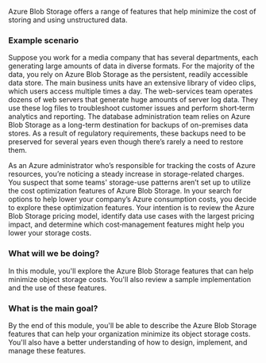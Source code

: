 Azure Blob Storage offers a range of features that help minimize the cost of storing and using unstructured data.

### Example scenario

Suppose you work for a media company that has several departments, each generating large amounts of data in diverse formats. For the majority of the data, you rely on Azure Blob Storage as the persistent, readily accessible data store. The main business units have an extensive library of video clips, which users access multiple times a day. The web-services team operates dozens of web servers that generate huge amounts of server log data. They use these log files to troubleshoot customer issues and perform short‑term analytics and reporting. The database administration team relies on Azure Blob Storage as a long-term destination for backups of on-premises data stores. As a result of regulatory requirements, these backups need to be preserved for several years even though there’s rarely a need to restore them.

As an Azure administrator who’s responsible for tracking the costs of Azure resources, you’re noticing a steady increase in storage-related charges. You suspect that some teams' storage-use patterns aren’t set up to utilize the cost optimization features of Azure Blob Storage. In your search for options to help lower your company’s Azure consumption costs, you decide to explore these optimization features. Your intention is to review the Azure Blob Storage pricing model, identify data use cases with the largest pricing impact, and determine which cost‑management features might help you lower your storage costs.

### What will we be doing?

In this module, you'll explore the Azure Blob Storage features that can help minimize object storage costs. You'll also review a sample implementation and the use of these features.

### What is the main goal?

By the end of this module, you'll be able to describe the Azure Blob Storage features that can help your organization minimize its object storage costs. You'll also have a better understanding of how to design, implement, and manage these features.
